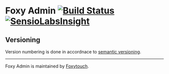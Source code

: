 # Foxy Admin [![Build Status](https://travis-ci.org/hradecek/foxyadmin.svg?branch=master)](https://travis-ci.org/hradecek/foxyadmin) [![SensioLabsInsight](https://insight.sensiolabs.com/projects/91fab54e-0f99-4c1f-8c8d-18bea993ff66/mini.png)](https://insight.sensiolabs.com/projects/91fab54e-0f99-4c1f-8c8d-18bea993ff66)
## Versioning
Version numbering is done in accordnace to [semantic versioning](http://semver.org/).

---
Foxy Admin is maintained by [Foxytouch](https://www.foxytouch.com).

